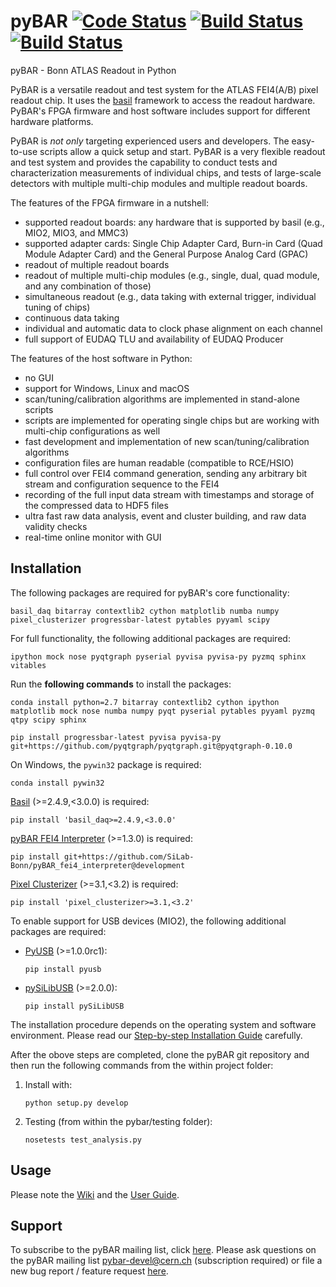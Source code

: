 
# pyBAR [![Code Status](https://landscape.io/github/SiLab-Bonn/pyBAR/master/landscape.svg?style=flat)](https://landscape.io/github/SiLab-Bonn/pyBAR/master) [![Build Status](https://travis-ci.org/SiLab-Bonn/pyBAR.svg?branch=master)](https://travis-ci.org/SiLab-Bonn/pyBAR) [![Build Status](https://ci.appveyor.com/api/projects/status/github/SiLab-Bonn/pyBAR?svg=true)](https://ci.appveyor.com/project/DavidLP/pybar-71xwl)

pyBAR - Bonn ATLAS Readout in Python

PyBAR is a versatile readout and test system for the ATLAS FEI4(A/B) pixel readout chip. It uses the [basil](https://github.com/SiLab-Bonn/basil) framework to access the readout hardware.
PyBAR's FPGA firmware and host software includes support for different hardware platforms.

PyBAR is *not only* targeting experienced users and developers. The easy-to-use scripts allow a quick setup and start. PyBAR is a very flexible readout and test system and provides the capability to conduct tests and characterization measurements of individual chips, and tests of large-scale detectors with multiple multi-chip modules and multiple readout boards.

The features of the FPGA firmware in a nutshell:
- supported readout boards:
  any hardware that is supported by basil (e.g., MIO2, MIO3, and MMC3)
- supported adapter cards:
  Single Chip Adapter Card, Burn-in Card (Quad Module Adapter Card) and the General Purpose Analog Card (GPAC)
- readout of multiple readout boards
- readout of multiple multi-chip modules (e.g., single, dual, quad module, and any combination of those)
- simultaneous readout (e.g., data taking with external trigger, individual tuning of chips)
- continuous data taking
- individual and automatic data to clock phase alignment on each channel
- full support of EUDAQ TLU and availability of EUDAQ Producer

The features of the host software in Python:
- no GUI
- support for Windows, Linux and macOS
- scan/tuning/calibration algorithms are implemented in stand-alone scripts
- scripts are implemented for operating single chips but are working with multi-chip configurations as well
- fast development and implementation of new scan/tuning/calibration algorithms
- configuration files are human readable (compatible to RCE/HSIO)
- full control over FEI4 command generation, sending any arbitrary bit stream and configuration sequence to the FEI4
- recording of the full input data stream with timestamps and storage of the compressed data to HDF5 files
- ultra fast raw data analysis, event and cluster building, and raw data validity checks
- real-time online monitor with GUI

## Installation

The following packages are required for pyBAR's core functionality:
  ```
  basil_daq bitarray contextlib2 cython matplotlib numba numpy pixel_clusterizer progressbar-latest pytables pyyaml scipy
  ```

For full functionality, the following additional packages are required:
  ```
  ipython mock nose pyqtgraph pyserial pyvisa pyvisa-py pyzmq sphinx vitables
  ```

Run the **following commands** to install the packages:
  ```
  conda install python=2.7 bitarray contextlib2 cython ipython matplotlib mock nose numba numpy pyqt pyserial pytables pyyaml pyzmq qtpy scipy sphinx

  pip install progressbar-latest pyvisa pyvisa-py git+https://github.com/pyqtgraph/pyqtgraph.git@pyqtgraph-0.10.0
  ```

On Windows, the `pywin32` package is required:
  ```
  conda install pywin32
  ```

[Basil](https://github.com/SiLab-Bonn/basil) (>=2.4.9,<3.0.0) is required:
  ```
  pip install 'basil_daq>=2.4.9,<3.0.0'
  ```

[pyBAR FEI4 Interpreter](https://github.com/SiLab-Bonn/pyBAR_fei4_interpreter) (>=1.3.0) is required:
  ```
  pip install git+https://github.com/SiLab-Bonn/pyBAR_fei4_interpreter@development
  ```

[Pixel Clusterizer](https://github.com/SiLab-Bonn/pixel_clusterizer) (>=3.1,<3.2) is required:
  ```
  pip install 'pixel_clusterizer>=3.1,<3.2'
  ```

To enable support for USB devices (MIO2), the following additional packages are required:
- [PyUSB](https://github.com/walac/pyusb) (>=1.0.0rc1):
  ```
  pip install pyusb
  ```

- [pySiLibUSB](https://github.com/SiLab-Bonn/pySiLibUSB) (>=2.0.0):
  ```
  pip install pySiLibUSB
  ```

The installation procedure depends on the operating system and software environment.
Please read our [Step-by-step Installation Guide](https://github.com/SiLab-Bonn/pyBAR/wiki/Step-by-step-Installation-Guide) carefully.

After the obove steps are completed, clone the pyBAR git repository and then run the following commands from the within project folder:

1. Install with:
   ```
   python setup.py develop
   ```

2. Testing (from within the pybar/testing folder):
   ```
   nosetests test_analysis.py
   ```

## Usage

Please note the [Wiki](https://github.com/SiLab-Bonn/pyBAR/wiki) and the [User Guide](https://github.com/SiLab-Bonn/pyBAR/wiki/User-Guide).

## Support

To subscribe to the pyBAR mailing list, click [here](https://e-groups.cern.ch/e-groups/EgroupsSubscription.do?egroupName=pybar-devel). Please ask questions on the pyBAR mailing list [pybar-devel@cern.ch](mailto:pybar-devel@cern.ch?subject=bug%20report%20%2F%20feature%20request) (subscription required) or file a new bug report / feature request [here](https://github.com/SiLab-Bonn/pyBAR/issues/new).

